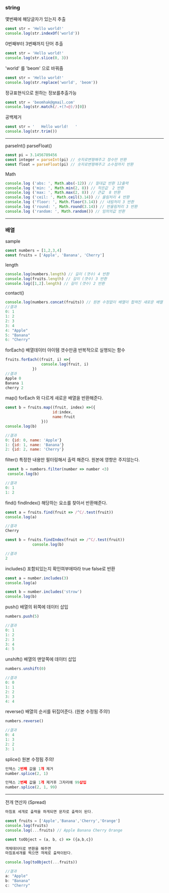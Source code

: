 ### string

몇번째에 해당글자가 있는지 추출

```js
const str = 'Hello world!'
console.log(str.indexOf('world'))

```

0번째부터 3번째까지 단어 추출

```js
const str = 'Hello world!'
console.log(str.slice(0, 3))

```

'world' 를 'beom' 으로 바꿔줌

```js
const str = 'Hello world!'
console.log(str.replace('world', 'beom'))

```

정규표현식으로 원하는 정보를추출가능

```js
const str = 'beomhak@gmail.com'
console.log(str.match(/.+(?=@)/)[0])

```

공백제거

```js
const str = '   Hello world!   '
console.log(str.trim())

```
___

parseInt()
parseFloat()

```js
const pi = 3.1456789456
const integer = parseInt(pi) // 숫자로변형해주고 정수만 반환
const float = parseFloat(pi) // 숫자로변형해주고 소수점까지 반환

```

Math
```js
console.log ('abs: ', Math.abs(-12)) // 절대값 반환 12출력
console.log ('min: ', Math.min(2, 8)) // 작은값  2 반환
console.log ('max: ', Math.max(2, 8)) // 큰값  8 반환
console.log ('ceil: ', Math.ceil(3.14)) // 올림처리 4 반환
console.log ('floor: ', Math.floor(3.14)) // 내림처리 3 반환
console.log ('round: ', Math.round(3.14)) // 반올림처리 3 반환
console.log ('random: ', Math.random()) // 임의의값 반환
```

___

### 배열

sample
```js
const numbers = [1,2,3,4]
const fruits = ['Apple', 'Banana', 'Cherry']
```
length
```js
console.log(numbers.length) // 길이 (갯수) 4 반환 
console.log(fruits.length) // 길이 (갯수) 3 반환
console.log([1,2].length) // 길이 (갯수) 2 반환
```
contact()
```js
console.log(numbers.concat(fruits)) // 원본 수정없이 배열이 합쳐진 새로운 배열 생김
//결과
0: 1
1: 2
2: 3
3: 4
4: "Apple"
5: "Banana"
6: "Cherry"
```
forEach()
배열데이터 아이템 갯수만큼 반복적으로 실행되는 함수
```js
fruits.forEach((fruit, i) =>{
				console.log(fruit, i)
			})
//결과
Apple 0
Banana 1
cherry 2
```

map()
forEach 와 다르게 새로운 배열을 반환해준다.
```js
const b = fruits.map((fruit, index) =>({
					 id:index,
					 name:fruit
				}))
console.log(b)

//결과
0: {id: 0, name: 'Apple'}
1: {id: 1, name: 'Banana'}
2: {id: 2, name: 'Cherry'}
```

filter()
특정한 내용만 필터링해서 출력 해준다. 원본에 영향은 주지않는다.
```js
 const b = numbers.filter(number => number <3)
 console.log(b)

//결과
0: 1
1: 2
```

find() findIndex()
해당하는 요소를 찾아서 반환해준다.
```js
const a = fruits.find(fruit => /^C/.test(fruit))
console.log(a)

//결과 
Cherry

const b = fruits.findIndex(fruit => /^C/.test(fruit))
			console.log(b)

//결과
2

```

includes()
포함되있는지 확인여부에따라 true false로 반환
```js
const a = number.includes(3)
console.log(a)

const b = number.includes('strow')
console.log(b)
```

push()
배열의 뒤쪽에 데이터 삽입
```js
numbers.push(5)

//결과
0: 1
1: 2
2: 3
3: 4
4: 5
```

unshift()
배열의 맨앞쪽에 데이터 삽입
```js
numbers.unshift(0)

//결과
0: 0
1: 1
2: 2
3: 3
4: 4
```
reverse()
배열의 순서를 뒤집어준다.
(원본 수정됨 주의!)
```js
numbers.reverse()

//결과
0: 4
1: 3
2: 2
3: 1
```

splice()
원본 수정됨 주의!

```js
인덱스 2번째 값을 1개 제거
number.splice(2, 1)

인덱스 2번째 값을 1개 제거후 그자리에 99삽입
number.splice(2, 1, 99)
```

___

전개 연산자 (Spread)



```js
마침표 세개로 출력을 하게되면 문자로 출력이 된다.

const fruits = ['Apple','Banana','Cherry','Orange']
console.log(fruits)
console.log(...fruits) // Apple Banana Cherry Orange

const toObject = (a, b, c) => ({a,b,c})

객체데이터로 변환을 해주면 
마침표세개를 찍으면 객체로 출력이된다.

console.log(toObject(...fruits))

//결과 
a: "Apple"
b: "Banana"
c: "Cherry"
```



